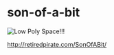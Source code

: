 son-of-a-bit
============

![Low Poly Space!!!](http://giant.gfycat.com/FragrantMiserableDowitcher.gif)

http://retiredpirate.com/SonOfABit/
